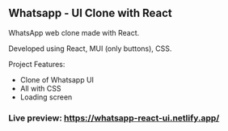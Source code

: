 ## Whatsapp - UI Clone with React

WhatsApp web clone made with React.

Developed using React, MUI (only buttons), CSS.

Project Features:

- Clone of Whatsapp UI
- All with CSS
- Loading screen

### **Live preview:** https://whatsapp-react-ui.netlify.app/
